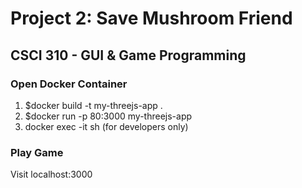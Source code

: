 <h1>Project 2: Save Mushroom Friend</h1>
<h2>CSCI 310 - GUI & Game Programming </h2>

<h3>Open Docker Container</h3>
<ol>
    <p>
        <li>$docker build -t my-threejs-app .</li>
        <li>$docker run -p 80:3000 my-threejs-app</li>
        <li>docker exec -it <container-name> sh (for developers only)</li>
    </p>
</ol>
<h3>Play Game</h3>
<p>Visit localhost:3000</p>

